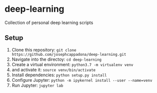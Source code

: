 # deep-learning
Collection of personal deep learning scripts

## Setup

1. Clone this repository: `git clone https://github.com/josephcappadona/deep-learning.git`
1. Navigate into the directoy: `cd deep-learning`
1. Create a virtual environment: `python3.7 -m virtualenv venv`
1. and activate it: `source venv/bin/activate`
1. Install dependencies: `python setup.py install`
1. Configure Jupyter: `python -m ipykernel install --user --name=venv`
1. Run Jupyter: `jupyter lab`

